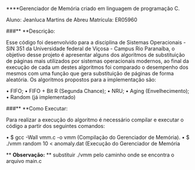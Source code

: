 ****Gerenciador de Memória criado em linguagem de programação C.

Aluno: Jeanluca Martins de Abreu 
Matrícula: ER05960

###** **Descrição:

Esse código foi desenvolvido para a disciplina de Sistemas Operacionais - SIN 351 da Universidade federal de Viçosa - Campus Rio Paranaíba, o objetivo desse projeto é apresentar alguns dos algoritmos de substituição de páginas mais utilizados por sistemas operacionais modernos, ao final da execução de cada um destes algoritmos foi comparado o desempenho dos mesmos com uma função que gera substituição de páginas de forma aleatória. Os algoritmos propostos para a implementação são: 

• FIFO;
• FIFO + Bit R (Segunda Chance);
• NRU;
• Aging (Envelhecimento);
• Random (já implementado)

###** **Como Executar:

Para realizar a execução do algoritmo é necessário compilar e executar o código a partir dos seguintes comandos:

• $ gcc -Wall vmm.c -o vmm (Compilação do Gerenciador de Memória).
• $ ./vmm random 10 < anomaly.dat (Execução do Gerenciador de Memória 

** **Observação:** ** substituir ./vmm pelo caminho onde se encontra o arquivo main.c


 
